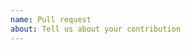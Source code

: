 ```yaml
---
name: Pull request
about: Tell us about your contribution
---
```


<!--  Thanks for contributing to Contour!

Before submitting a pull request, make sure you read about our Contribution Workflow here: https://github.com/projectcontour/contour/blob/master/CONTRIBUTING.md#contribution-workflow

Some notable call outs from our Contribution Workflow:

1. All PR's should have a `Fixes #NNN` or `Updates #NNN` line in the pull request description. Contour operates according to the talk, then code rule. If you plan to submit a pull request for anything more than a typo or obvious bug fix, first you should raise an issue to discuss your proposal, before submitting any code.
2. All commits to Contour must have a Developer Certificate of Origin (DCO) sign off. More about that here https://github.com/projectcontour/contour/blob/master/CONTRIBUTING.md#dco-sign-off

-->
